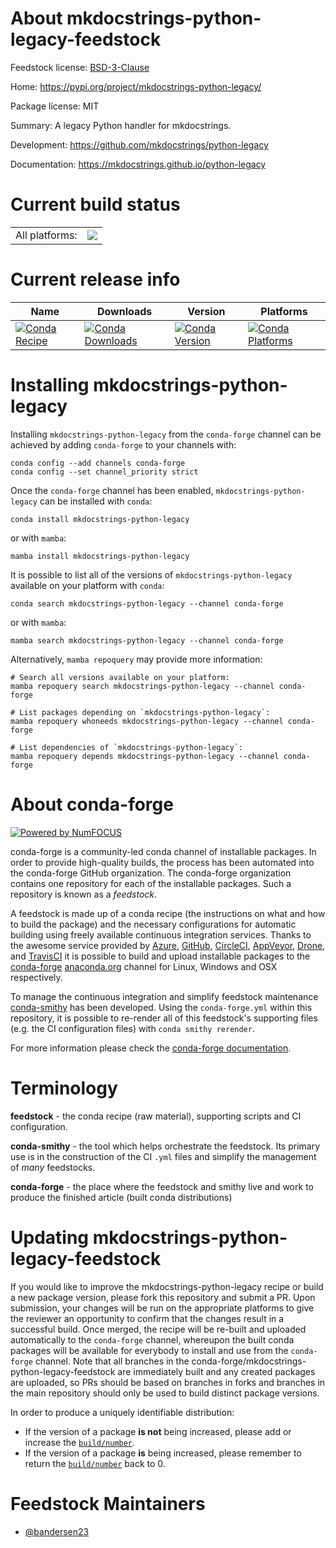 About mkdocstrings-python-legacy-feedstock
==========================================

Feedstock license: [BSD-3-Clause](https://github.com/conda-forge/mkdocstrings-python-legacy-feedstock/blob/main/LICENSE.txt)

Home: https://pypi.org/project/mkdocstrings-python-legacy/

Package license: MIT

Summary: A legacy Python handler for mkdocstrings.

Development: https://github.com/mkdocstrings/python-legacy

Documentation: https://mkdocstrings.github.io/python-legacy

Current build status
====================


<table><tr><td>All platforms:</td>
    <td>
      <a href="https://dev.azure.com/conda-forge/feedstock-builds/_build/latest?definitionId=15693&branchName=main">
        <img src="https://dev.azure.com/conda-forge/feedstock-builds/_apis/build/status/mkdocstrings-python-legacy-feedstock?branchName=main">
      </a>
    </td>
  </tr>
</table>

Current release info
====================

| Name | Downloads | Version | Platforms |
| --- | --- | --- | --- |
| [![Conda Recipe](https://img.shields.io/badge/recipe-mkdocstrings--python--legacy-green.svg)](https://anaconda.org/conda-forge/mkdocstrings-python-legacy) | [![Conda Downloads](https://img.shields.io/conda/dn/conda-forge/mkdocstrings-python-legacy.svg)](https://anaconda.org/conda-forge/mkdocstrings-python-legacy) | [![Conda Version](https://img.shields.io/conda/vn/conda-forge/mkdocstrings-python-legacy.svg)](https://anaconda.org/conda-forge/mkdocstrings-python-legacy) | [![Conda Platforms](https://img.shields.io/conda/pn/conda-forge/mkdocstrings-python-legacy.svg)](https://anaconda.org/conda-forge/mkdocstrings-python-legacy) |

Installing mkdocstrings-python-legacy
=====================================

Installing `mkdocstrings-python-legacy` from the `conda-forge` channel can be achieved by adding `conda-forge` to your channels with:

```
conda config --add channels conda-forge
conda config --set channel_priority strict
```

Once the `conda-forge` channel has been enabled, `mkdocstrings-python-legacy` can be installed with `conda`:

```
conda install mkdocstrings-python-legacy
```

or with `mamba`:

```
mamba install mkdocstrings-python-legacy
```

It is possible to list all of the versions of `mkdocstrings-python-legacy` available on your platform with `conda`:

```
conda search mkdocstrings-python-legacy --channel conda-forge
```

or with `mamba`:

```
mamba search mkdocstrings-python-legacy --channel conda-forge
```

Alternatively, `mamba repoquery` may provide more information:

```
# Search all versions available on your platform:
mamba repoquery search mkdocstrings-python-legacy --channel conda-forge

# List packages depending on `mkdocstrings-python-legacy`:
mamba repoquery whoneeds mkdocstrings-python-legacy --channel conda-forge

# List dependencies of `mkdocstrings-python-legacy`:
mamba repoquery depends mkdocstrings-python-legacy --channel conda-forge
```


About conda-forge
=================

[![Powered by
NumFOCUS](https://img.shields.io/badge/powered%20by-NumFOCUS-orange.svg?style=flat&colorA=E1523D&colorB=007D8A)](https://numfocus.org)

conda-forge is a community-led conda channel of installable packages.
In order to provide high-quality builds, the process has been automated into the
conda-forge GitHub organization. The conda-forge organization contains one repository
for each of the installable packages. Such a repository is known as a *feedstock*.

A feedstock is made up of a conda recipe (the instructions on what and how to build
the package) and the necessary configurations for automatic building using freely
available continuous integration services. Thanks to the awesome service provided by
[Azure](https://azure.microsoft.com/en-us/services/devops/), [GitHub](https://github.com/),
[CircleCI](https://circleci.com/), [AppVeyor](https://www.appveyor.com/),
[Drone](https://cloud.drone.io/welcome), and [TravisCI](https://travis-ci.com/)
it is possible to build and upload installable packages to the
[conda-forge](https://anaconda.org/conda-forge) [anaconda.org](https://anaconda.org/)
channel for Linux, Windows and OSX respectively.

To manage the continuous integration and simplify feedstock maintenance
[conda-smithy](https://github.com/conda-forge/conda-smithy) has been developed.
Using the ``conda-forge.yml`` within this repository, it is possible to re-render all of
this feedstock's supporting files (e.g. the CI configuration files) with ``conda smithy rerender``.

For more information please check the [conda-forge documentation](https://conda-forge.org/docs/).

Terminology
===========

**feedstock** - the conda recipe (raw material), supporting scripts and CI configuration.

**conda-smithy** - the tool which helps orchestrate the feedstock.
                   Its primary use is in the construction of the CI ``.yml`` files
                   and simplify the management of *many* feedstocks.

**conda-forge** - the place where the feedstock and smithy live and work to
                  produce the finished article (built conda distributions)


Updating mkdocstrings-python-legacy-feedstock
=============================================

If you would like to improve the mkdocstrings-python-legacy recipe or build a new
package version, please fork this repository and submit a PR. Upon submission,
your changes will be run on the appropriate platforms to give the reviewer an
opportunity to confirm that the changes result in a successful build. Once
merged, the recipe will be re-built and uploaded automatically to the
`conda-forge` channel, whereupon the built conda packages will be available for
everybody to install and use from the `conda-forge` channel.
Note that all branches in the conda-forge/mkdocstrings-python-legacy-feedstock are
immediately built and any created packages are uploaded, so PRs should be based
on branches in forks and branches in the main repository should only be used to
build distinct package versions.

In order to produce a uniquely identifiable distribution:
 * If the version of a package **is not** being increased, please add or increase
   the [``build/number``](https://docs.conda.io/projects/conda-build/en/latest/resources/define-metadata.html#build-number-and-string).
 * If the version of a package **is** being increased, please remember to return
   the [``build/number``](https://docs.conda.io/projects/conda-build/en/latest/resources/define-metadata.html#build-number-and-string)
   back to 0.

Feedstock Maintainers
=====================

* [@bandersen23](https://github.com/bandersen23/)

